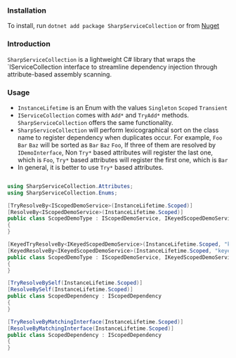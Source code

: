 ### Installation

To install, run `dotnet add package SharpServiceCollection` or
from [Nuget](https://www.nuget.org/packages/SharpServiceCollection/)

### Introduction

`SharpServiceCollection` is a lightweight C# library that wraps the `IServiceCollection interface to streamline
dependency injection through attribute-based assembly scanning.

### Usage

- `InstanceLifetime` is an Enum with the values `Singleton` `Scoped` `Transient`
- `IServiceCollection` comes with `Add*` and `TryAdd*` methods. `SharpServiceCollection` offers the same functionality.
- `SharpServiceCollection` will perform lexicographical sort on the class name to register dependency when duplicates
  occur. For example, `Foo` `Bar` `Baz` will be sorted as `Bar` `Baz` `Foo`, If three of them are resolved by
  `IDemoInterface`, Non `Try*` based attributes will register the last one, which is `Foo`, `Try*` based
  attributes will register the first one, which is `Bar`
- In general, it is better to use `Try*` based attributes.

```cs

using SharpServiceCollection.Attributes;
using SharpServiceCollection.Enums;

[TryResolveBy<IScopedDemoService>(InstanceLifetime.Scoped)]
[ResolveBy<IScopedDemoService>(InstanceLifetime.Scoped)]
public class ScopedDemoType : IScopedDemoService, IKeyedScopedDemoService
{
}

[KeyedTryResolveBy<IKeyedScopedDemoService>(InstanceLifetime.Scoped, "keyed")]
[KeyedResolveBy<IKeyedScopedDemoService>(InstanceLifetime.Scoped, "keyed")]
public class ScopedDemoType : IScopedDemoService, IKeyedScopedDemoService
{
}

[TryResolveBySelf(InstanceLifetime.Scoped)]
[ResolveBySelf(InstanceLifetime.Scoped)]
public class ScopedDependency : IScopedDependency
{
}

[TryResolveByMatchingInterface(InstanceLifetime.Scoped)]
[ResolveByMatchingInterface(InstanceLifetime.Scoped)]
public class ScopedDependency : IScopedDependency
{
}
```